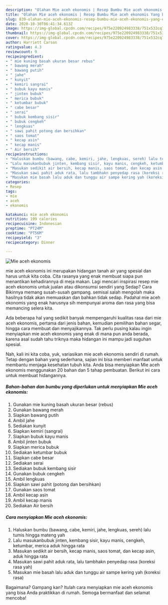 ```yaml
---
description: "Olahan Mie aceh ekonomis | Resep Bumbu Mie aceh ekonomis Yang Enak Dan Lezat"
title: "Olahan Mie aceh ekonomis | Resep Bumbu Mie aceh ekonomis Yang Enak Dan Lezat"
slug: 839-olahan-mie-aceh-ekonomis-resep-bumbu-mie-aceh-ekonomis-yang-enak-dan-lezat
date: 2020-10-30T06:41:34.613Z
image: https://img-global.cpcdn.com/recipes/975e220924983338/751x532cq70/mie-aceh-ekonomis-foto-resep-utama.jpg
thumbnail: https://img-global.cpcdn.com/recipes/975e220924983338/751x532cq70/mie-aceh-ekonomis-foto-resep-utama.jpg
cover: https://img-global.cpcdn.com/recipes/975e220924983338/751x532cq70/mie-aceh-ekonomis-foto-resep-utama.jpg
author: Harriett Carson
ratingvalue: 4.3
reviewcount: 9
recipeingredient:
- " mie kuning basah ukuran besar rebus"
- " bawang merah"
- " bawang putih"
- " jahe"
- " kunyit"
- " kemiri sangrai"
- " bubuk kayu manis"
- " jinten bubuk"
- " merica bubuk"
- " ketumbar bubuk"
- " cabe besar"
- " serai"
- " bubuk kembang sisir"
- " bubuk cengkeh"
- " lengkuas"
- " sawi pahit potong dan bersihkan"
- " saos tomat"
- " kecap asin"
- " kecap manis"
- " Air bersih"
recipeinstructions:
- "Haluskan bumbu (bawang, cabe, kemiri, jahe, lengkuas, sereh) lalu tumis hingga mateng yah"
- "Lalu masukanbubuk jinten, kembang sisir, kayu manis, cengkeh, ketumbar, merica aduk hingga rata"
- "Masukan sedikit air bersih, kecap manis, saos tomat, dan kecap asin, aduk hingga rata"
- "Masukan sawi pahit aduk rata, lalu tambhakn penyedap rasa (koreksi rasa yah)"
- "Masukan mie basah lalu aduk dan tunggu air sampe kering yah (koreksi rasa)"
categories:
- Resep
tags:
- mie
- aceh
- ekonomis

katakunci: mie aceh ekonomis 
nutrition: 199 calories
recipecuisine: Indonesian
preptime: "PT24M"
cooktime: "PT56M"
recipeyield: "3"
recipecategory: Dinner

---
```



![Mie aceh ekonomis](https://img-global.cpcdn.com/recipes/975e220924983338/751x532cq70/mie-aceh-ekonomis-foto-resep-utama.jpg)


mie aceh ekonomis ini merupakan hidangan tanah air yang spesial dan harus untuk kita coba. Cita rasanya yang enak membuat siapa pun menantikan kehadirannya di meja makan.
Lagi mencari inspirasi resep mie aceh ekonomis untuk jualan atau dikonsumsi sendiri yang Sedap? Cara Bikinnya memang susah-susah gampang. semisal salah mengolah maka hasilnya tidak akan memuaskan dan bahkan tidak sedap. Padahal mie aceh ekonomis yang enak harusnya sih mempunyai aroma dan rasa yang bisa memancing selera kita.

Ada beberapa hal yang sedikit banyak mempengaruhi kualitas rasa dari mie aceh ekonomis, pertama dari jenis bahan, kemudian pemilihan bahan segar, hingga cara membuat dan menyajikannya. Tak perlu pusing kalau ingin menyiapkan mie aceh ekonomis yang enak di mana pun anda berada, karena asal sudah tahu triknya maka hidangan ini mampu jadi suguhan spesial.




Nah, kali ini kita coba, yuk, variasikan mie aceh ekonomis sendiri di rumah. Tetap dengan bahan yang sederhana, sajian ini bisa memberi manfaat untuk membantu menjaga kesehatan tubuh kita. Anda bisa menyiapkan Mie aceh ekonomis menggunakan 20 bahan dan 5 tahap pembuatan. Berikut ini cara untuk membuat hidangannya.

<!--inarticleads1-->

##### Bahan-bahan dan bumbu yang diperlukan untuk menyiapkan Mie aceh ekonomis:

1. Gunakan  mie kuning basah ukuran besar (rebus)
1. Gunakan  bawang merah
1. Siapkan  bawang putih
1. Ambil  jahe
1. Sediakan  kunyit
1. Siapkan  kemiri (sangrai)
1. Siapkan  bubuk kayu manis
1. Ambil  jinten bubuk
1. Siapkan  merica bubuk
1. Sediakan  ketumbar bubuk
1. Siapkan  cabe besar
1. Sediakan  serai
1. Sediakan  bubuk kembang sisir
1. Gunakan  bubuk cengkeh
1. Ambil  lengkuas
1. Siapkan  sawi pahit (potong dan bersihkan)
1. Gunakan  saos tomat
1. Ambil  kecap asin
1. Ambil  kecap manis
1. Sediakan  Air bersih




<!--inarticleads2-->

##### Cara menyiapkan Mie aceh ekonomis:

1. Haluskan bumbu (bawang, cabe, kemiri, jahe, lengkuas, sereh) lalu tumis hingga mateng yah
1. Lalu masukanbubuk jinten, kembang sisir, kayu manis, cengkeh, ketumbar, merica aduk hingga rata
1. Masukan sedikit air bersih, kecap manis, saos tomat, dan kecap asin, aduk hingga rata
1. Masukan sawi pahit aduk rata, lalu tambhakn penyedap rasa (koreksi rasa yah)
1. Masukan mie basah lalu aduk dan tunggu air sampe kering yah (koreksi rasa)




Bagaimana? Gampang kan? Itulah cara menyiapkan mie aceh ekonomis yang bisa Anda praktikkan di rumah. Semoga bermanfaat dan selamat mencoba!
